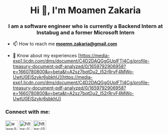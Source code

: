 <h1 align="center">Hi 👋, I'm Moamen Zakaria</h1>
<h3 align="center">I am a software engineer who is currently a Backend Intern at Instabug and a former Microsoft Intern</h3>

- 📫 How to reach me **moemn.zakaria@gmail.com**

- 📄 Know about my experiences [https://media-exp1.licdn.com/dms/document/C4D2DAQGgGUplFTl4Cg/profile-treasury-document-pdf-analyzed/0/1659792906958?e=1660780800&v=beta&t=A2sz7bqtDu2_I52rRrvF4MWo-UwtU0EjSzykr6sbkhU](https://media-exp1.licdn.com/dms/document/C4D2DAQGgGUplFTl4Cg/profile-treasury-document-pdf-analyzed/0/1659792906958?e=1660780800&v=beta&t=A2sz7bqtDu2_I52rRrvF4MWo-UwtU0EjSzykr6sbkhU)

<h3 align="left">Connect with me:</h3>
<p align="left">
<a href="https://linkedin.com/in/moamen-zakaria-465543177" target="blank"><img align="center" src="https://raw.githubusercontent.com/rahuldkjain/github-profile-readme-generator/master/src/images/icons/Social/linked-in-alt.svg" alt="www.linkedin.com/in/moamen-zakaria-465543177" height="30" width="40" /></a>
<a href="https://codeforces.com/profile/moemn_zakaria" target="blank"><img align="center" src="https://raw.githubusercontent.com/rahuldkjain/github-profile-readme-generator/master/src/images/icons/Social/codeforces.svg" alt="https://codeforces.com/profile/moemn_zakaria" height="30" width="40" /></a>
<a href="https://leetcode.com/moemn_zakaria/" target="blank"><img align="center" src="https://raw.githubusercontent.com/rahuldkjain/github-profile-readme-generator/master/src/images/icons/Social/leet-code.svg" alt="https://leetcode.com/moemn_zakaria/" height="30" width="40" /></a>
</p>
